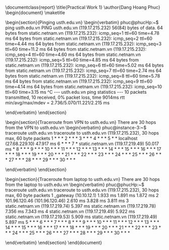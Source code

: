 \documentclass{report}
\title{Practical Work 1}
\author{Dang Hoang Phuc}
\begin{document}
\maketitle


\begin{section}{Pinging usth.edu.vn}
\begin{verbatim}
phuc@phucHp:~$ ping usth.edu.vn
PING usth.edu.vn (119.17.215.232) 56(84) bytes of data.
64 bytes from static.netnam.vn (119.17.215.232): icmp_seq=1 ttl=60 time=4.78 ms
64 bytes from static.netnam.vn (119.17.215.232): icmp_seq=2 ttl=60 time=4.44 ms
64 bytes from static.netnam.vn (119.17.215.232): icmp_seq=3 ttl=60 time=11.2 ms
64 bytes from static.netnam.vn (119.17.215.232): icmp_seq=4 ttl=60 time=4.60 ms
64 bytes from static.netnam.vn (119.17.215.232): icmp_seq=5 ttl=60 time=4.85 ms
64 bytes from static.netnam.vn (119.17.215.232): icmp_seq=6 ttl=60 time=5.02 ms
64 bytes from static.netnam.vn (119.17.215.232): icmp_seq=7 ttl=60 time=2.74 ms
64 bytes from static.netnam.vn (119.17.215.232): icmp_seq=8 ttl=60 time=5.78 ms
64 bytes from static.netnam.vn (119.17.215.232): icmp_seq=9 ttl=60 time=4.14 ms
64 bytes from static.netnam.vn (119.17.215.232): icmp_seq=10 ttl=60 time=3.15 ms
^C
--- usth.edu.vn ping statistics ---
10 packets transmitted, 10 received, 0% packet loss, time 9014ms
rtt min/avg/max/mdev = 2.736/5.070/11.221/2.215 ms

    
\end{verbatim}
\end{section}

\begin{section}{Traceroute from VPN to usth.edu.vn}
There are 30 hops from the VPN to usth.edu.vn
\begin{verbatim}
phuc@instance-3:~$ traceroute usth.edu.vn
traceroute to usth.edu.vn (119.17.215.232), 30 hops max, 60 byte packets
 1  * * *
 2  * * *
 3  * * *
 4  * * *
 5  * * localhost (27.68.229.10)  47.917 ms
 6  * * *
 7  * static.netnam.vn (119.17.219.49)  50.017 ms *
 8  * * *
 9  * * *
10  * * *
11  * * *
12  * * *
13  * * *
14  * * *
15  * * *
16  * * *
17  * * *
18  * * *
19  * * *
20  * * *
21  * * *
22  * * *
23  * * *
24  * * *
25  * * *
26  * * *
27  * * *
28  * * *
29  * * *
30  * * *


\end{verbatim}
\end{section}

\begin{section}{Traceroute from laptop to usth.edu.vn}
There are 30 hops from the laptop to usth.edu.vn
\begin{verbatim}
phuc@phucHp:~$ traceroute usth.edu.vn
traceroute to usth.edu.vn (119.17.215.232), 30 hops max, 60 byte packets
 1  _gateway (10.10.12.1)  1.933 ms  1.891 ms  1.872 ms
 2  101.96.120.46 (101.96.120.46)  2.610 ms  3.828 ms  3.811 ms
 3  static.netnam.vn (119.17.219.74)  5.397 ms static.netnam.vn (119.17.219.78)  7.356 ms  7.343 ms
 4  static.netnam.vn (119.17.219.49)  5.922 ms static.netnam.vn (119.17.219.53)  5.909 ms static.netnam.vn (119.17.219.49)  5.897 ms
 5  * * *
 6  * * *
 7  * * *
 8  * * *
 9  * * *
10  * * *
11  * * *
12  * * *
13  * * *
14  * * *
15  * * *
16  * * *
17  * * *
18  * * *
19  * * *
20  * * *
21  * * *
22  * * *
23  * * *
24  * * *
25  * * *
26  * * *
27  * * *
28  * * *
29  * * *
30  * * *

\end{verbatim}
\end{section}
\end{document}
